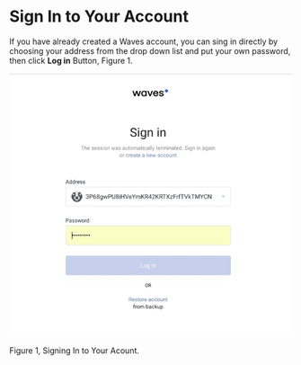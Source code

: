 # Sign In to Your Account

If you have already created a Waves account, you can sing in directly by choosing your address from the drop down list and put your own password, then click **Log in** Button, Figure 1.

![](/assets/Webp.net-resizeimage-3.jpg)

Figure 1, Signing In to Your Acount.

